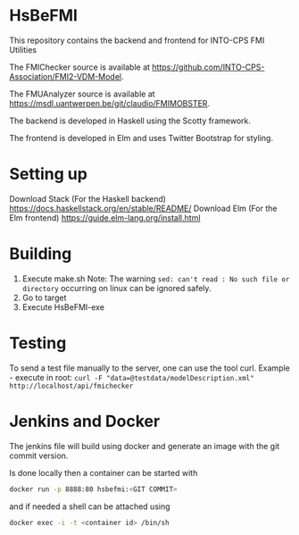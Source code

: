 # HsBeFMI
This repository contains the backend and frontend for INTO-CPS FMI Utilities

The FMIChecker source is available at 
https://github.com/INTO-CPS-Association/FMI2-VDM-Model.

The FMUAnalyzer source is available at https://msdl.uantwerpen.be/git/claudio/FMIMOBSTER. 

The backend is developed in Haskell using the Scotty framework.

The frontend is developed in Elm and uses Twitter Bootstrap for styling.

# Setting up
Download Stack (For the Haskell backend) https://docs.haskellstack.org/en/stable/README/
Download Elm (For the Elm frontend) https://guide.elm-lang.org/install.html

# Building
1. Execute make.sh
Note: The warning `sed: can't read : No such file or directory` occurring on
linux can be ignored safely.
2. Go to target
3. Execute HsBeFMI-exe

# Testing
To send a test file manually to the server, one can use the tool curl.
Example - execute in root: `curl -F "data=@testdata/modelDescription.xml" http://localhost/api/fmichecker`



# Jenkins and Docker

The jenkins file will build using docker and generate an image with the git commit version.

Is done locally then a container can be started with

```bash
docker run -p 8888:80 hsbefmi:<GIT COMMIT>
```

and if needed a shell can be attached using 

```bash
docker exec -i -t <container id> /bin/sh
```
